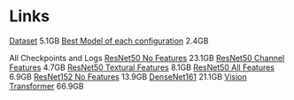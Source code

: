 # Links
[Dataset](https://satellite-image-classification.s3.eu-central-1.amazonaws.com/LandUseImagesDataset.zip) 5.1GB
[Best Model of each configuration](https://satellite-image-classification.s3.eu-central-1.amazonaws.com/Best+Models.zip) 2.4GB

All Checkpoints and Logs
  [ResNet50 No Features](https://satellite-image-classification.s3.eu-central-1.amazonaws.com/resnet50_nofeatures.zip) 23.1GB
  [ResNet50 Channel Features](https://satellite-image-classification.s3.eu-central-1.amazonaws.com/resnet50_channels.zip) 4.7GB
  [ResNet50 Textural Features](https://satellite-image-classification.s3.eu-central-1.amazonaws.com/resnet50_eech.zip) 8.1GB
  [ResNet50 All Features](https://satellite-image-classification.s3.eu-central-1.amazonaws.com/resnet50_allfeatures.zip) 6.9GB
  [ResNet152 No Features](https://satellite-image-classification.s3.eu-central-1.amazonaws.com/resnet152_nofeatures.zip) 13.9GB
  [DenseNet161](https://satellite-image-classification.s3.eu-central-1.amazonaws.com/densenet161_nofeatures.zip) 21.1GB
  [Vision Transformer](https://satellite-image-classification.s3.eu-central-1.amazonaws.com/visiontransformerb16_nofeatures.zip) 66.9GB
  
